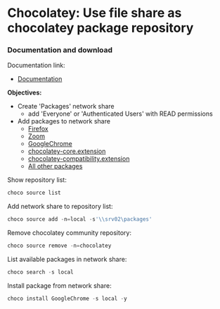 # Chocolatey: Use file share as chocolatey package repository
### Documentation and download
Documentation link:

* [Documentation](https://docs.chocolatey.org/en-us/features/host-packages#local-folder-unc-share-cifs)

<b>Objectives:</b>

* Create 'Packages' network share
    * add 'Everyone' or 'Authenticated Users' with READ permissions
* Add packages to network share
    * [Firefox](https://community.chocolatey.org/packages/Firefox)
    * [Zoom](https://community.chocolatey.org/packages/zoom)
    * [GoogleChrome](https://community.chocolatey.org/packages/GoogleChrome)
    * [chocolatey-core.extension](https://community.chocolatey.org/packages/chocolatey-core.extension)
    * [chocolatey-compatibility.extension](https://community.chocolatey.org/packages/chocolatey-compatibility.extension)
    * [All other packages](https://community.chocolatey.org/packages)

Show repository list:
```powershell
choco source list
```

Add network share to repository list:
```powershell
choco source add -n=local -s'\\srv02\packages'
```

Remove chocolatey community repository:
```powershell
choco source remove -n=chocolatey
```

List available packages in network share:
```powershell
choco search -s local
```

Install package from network share:
```powershell
choco install GoogleChrome -s local -y
```